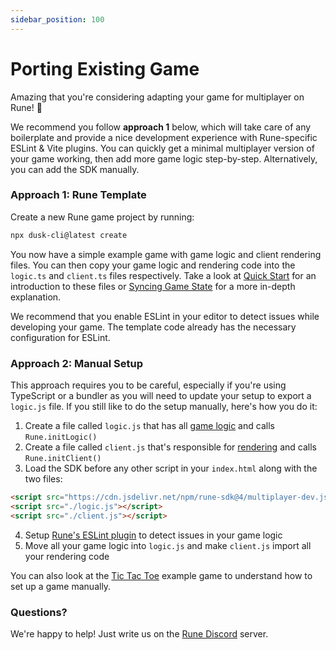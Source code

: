 ```yaml
---
sidebar_position: 100
---
```


# Porting Existing Game

Amazing that you're considering adapting your game for multiplayer on Rune! 🥳

We recommend you follow **approach 1** below, which will take care of any boilerplate and provide a nice development experience with Rune-specific ESLint & Vite plugins. You can quickly get a minimal multiplayer version of your game working, then add more game logic step-by-step. Alternatively, you can add the SDK manually.

### Approach 1: Rune Template

Create a new Rune game project by running:

```sh
npx dusk-cli@latest create
```

You now have a simple example game with game logic and client rendering files. You can then copy your game logic and rendering code into the `logic.ts` and `client.ts` files respectively. Take a look at [Quick Start](../quick-start.md) for an introduction to these files or [Syncing Game State](./syncing-game-state.md) for a more in-depth explanation.

We recommend that you enable ESLint in your editor to detect issues while developing your game. The template code already has the necessary configuration for ESLint.

### Approach 2: Manual Setup

This approach requires you to be careful, especially if you're using TypeScript or a bundler as you will need to update your setup to export a `logic.js` file. If you still like to do the setup manually, here's how you do it:

1. Create a file called `logic.js` that has all [game logic](../quick-start.md#game-logic) and calls `Rune.initLogic()`
2. Create a file called `client.js` that's responsible for [rendering](../quick-start.md#rendering) and calls `Rune.initClient()`
3. Load the SDK before any other script in your `index.html` along with the two files:
```html
<script src="https://cdn.jsdelivr.net/npm/rune-sdk@4/multiplayer-dev.js"></script>
<script src="./logic.js"></script>
<script src="./client.js"></script>
```
4. Setup [Rune's ESLint plugin](server-side-logic.md#editor-integration) to detect issues in your game logic
5. Move all your game logic into `logic.js` and make `client.js` import all your rendering code

You can also look at the [Tic Tac Toe](https://github.com/rune/rune/tree/staging/examples/tic-tac-toe) example game to understand how to set up a game manually.

### Questions?

We're happy to help! Just write us on the [Rune Discord](https://discord.gg/dusk-devs) server.
